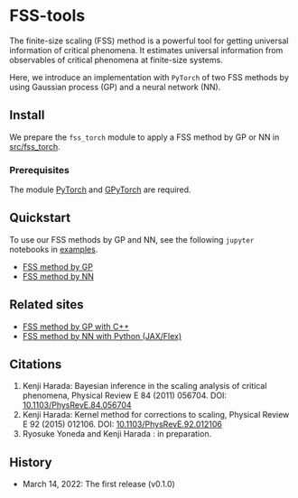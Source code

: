 # FSS-tools
The finite-size scaling (FSS) method is a powerful tool for getting universal information of critical phenomena. It estimates universal information from observables of critical phenomena at finite-size systems.

Here, we introduce an implementation with `PyTorch` of two FSS methods by using Gaussian process (GP) and a neural network (NN).

## Install
We prepare the `fss_torch` module to apply a FSS method by GP or NN in [src/fss_torch](src/fss_torch). 

### Prerequisites
The module [PyTorch](https://pytorch.org "PyTorch Home") and [GPyTorch](https://gpytorch.ai "GPyTorch Home") are required.

## Quickstart
To use our FSS methods by GP and NN, see the following `jupyter` notebooks in [examples](examples).
 - [FSS method by GP](examples/bsa.ipynb "Jupyter notebook")
 - [FSS method by NN](examples/nsa.ipynb "Jupyter notebook")

## Related sites
 - [FSS method by GP with C++](https://kenjiharada.github.io/BSA/ "BSA Site")
 - [FSS method by NN with Python (JAX/Flex)](https://github.com/yonesuke/jaxfss "Jaxfss Site")

## Citations
1. Kenji Harada: Bayesian inference in the scaling analysis of critical phenomena, Physical Review E 84 (2011) 056704. 
DOI: [10.1103/PhysRevE.84.056704](https://hdl.handle.net/10.1103/PhysRevE.84.056704 "FSS by GP")
1. Kenji Harada: Kernel method for corrections to scaling, Physical Review E 92 (2015) 012106.
DOI: [10.1103/PhysRevE.92.012106](https://hdl.handle.net/10.1103/PhysRevE.92.012106 "FSS by GP")
1. Ryosuke Yoneda and Kenji Harada : in preparation.

## History
 - March 14, 2022: The first release (v0.1.0)
